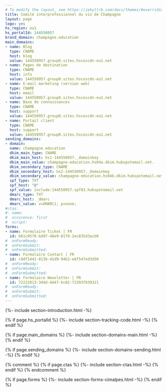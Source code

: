 ```yaml
---
# To modify the layout, see https://jekyllrb.com/docs/themes/#overriding-theme-defaults
title: Comité interprofessionnel du vin de Champagne
layout: page
logo: yes
hs_region: eu1
hs_portalId: 144550957
brand_domain: champagne.education
main_domains:
- name: Blog	
  type: CNAME
  host: blog
  value: 144550957.group0.sites.hscoscdn-eu1.net
- name: Pages de destination	
  type: CNAME
  host: info
  value: 144550957.group0.sites.hscoscdn-eu1.net
- name: E-mail marketing (version web)
  type: CNAME
  host: email
  value: 144550957.group0.sites.hscoscdn-eu1.net
- name: Base de connaissances
  type: CNAME
  host: support
  value: 144550957.group0.sites.hscoscdn-eu1.net
- name: Portail client
  type: CNAME
  host: support
  value: 144550957.group0.sites.hscoscdn-eu1.net
sending_domains:
- domain:
  name: champagne.education
  dkim_main_type: CNAME
  dkim_main_host: hs1-144550957._domainkey
  dkim_main_value: champagne-education.hs04a.dkim.hubspotemail.net.
  dkim_secondary_type: CNAME
  dkim_secondary_host: hs2-144550957._domainkey
  dkim_secondary_value: champagne-education.hs04b.dkim.hubspotemail.net.
  spf_type: TXT
  spf_host: "@"
  spf_value: include:144550957.spf03.hubspotemail.net
  dmarc_type: TXT
  dmarc_host: _dmarc
  dmarc_value: v=DMARC1; p=none;
#ctas:
#- name:
#  occurence: first
#  script:
forms:
- name: Formulaire Ticket | FR
  id: b61c9578-bd97-48e9-81f0-2ec835d3acb0
#  onFormReady:
#  onFormSubmit:
#  onFormSubmitted:
- name: Formulaire Contact | FR
  id: c9df1441-813b-41d9-94b2-e6f547ed3d50
#  onFormReady:
#  onFormSubmit:
#  onFormSubmitted:
- name: Formulaire Newsletter | FR
  id: 72222813-344d-4d47-bc02-72393f839321
#  onFormReady:
#  onFormSubmit:
#  onFormSubmitted:
---
```


{%- include section-introduction.html -%}

{% if page.hs_portalId %}
    {%- include section-tracking-code.html -%}
{% endif %}

{% if page.main_domains %}
    {%- include section-domains-main.html -%}
{% endif %}


{% if page.sending_domains %}
    {%- include section-domains-sending.html -%}
{% endif %}

{% comment %}
{% if page.ctas %}
    {%- include section-ctas.html -%}
{% endif %}
{% endcomment %}

{% if page.forms %}
    {%- include section-forms-cimalpes.html -%}
{% endif %}